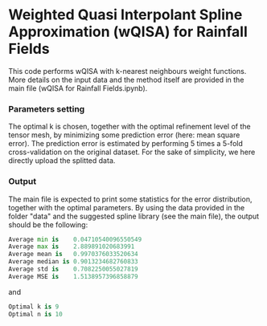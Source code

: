 # Weighted Quasi Interpolant Spline Approximation (wQISA) for Rainfall Fields

This code performs wQISA with k-nearest neighbours weight functions. More details on the input data and the method itself are provided in the main file (wQISA for Rainfall Fields.ipynb).

### Parameters setting
The optimal k is chosen, together with the optimal refinement level of the tensor mesh, by minimizing some prediction error (here: mean square error). The prediction error is estimated by performing 5 times a 5-fold cross-validation on the original dataset. For the sake of simplicity, we here directly upload the splitted data.

### Output
The main file is expected to print some statistics for the error distribution, together with the optimal parameters. By using the data provided in the folder "data" and the suggested spline library (see the main file), the output should be the following:

```python
Average min is    0.04710540096550549
Average max is    2.889891020683991
Average mean is   0.9970376033520634
Average median is 0.9013234682760833
Average std is    0.7082250055027819
Average MSE is    1.5138957396858879
```

and

```python
Optimal k is 9
Optimal n is 10
```
